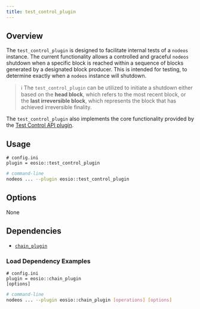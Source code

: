 ```yaml
---
title: test_control_plugin
---
```


## Overview

The `test_control_plugin` is designed to facilitate internal tests of a `nodeos` instance. The current functionality allows a controlled and graceful `nodeos` shutdown when a specific block is reached within a sequence of blocks generated by a designated block producer. This is intended for testing, to determine exactly when a `nodeos` instance will shutdown.

> ℹ️ The `test_control_plugin` can be utilized to initiate a shutdown either based on the **head block**, which refers to the most recent block, or the **last irreversible block**, which represents the block that has achieved irreversible finality.

The `test_control_plugin` also implements the core functionality provided by the [Test Control API plugin](../test_control_api_plugin/index.md).

## Usage

```console
# config.ini
plugin = eosio::test_control_plugin
```
```sh
# command-line
nodeos ... --plugin eosio::test_control_plugin
```

## Options

None

## Dependencies

* [`chain_plugin`](../chain_plugin/index.md)

### Load Dependency Examples

```console
# config.ini
plugin = eosio::chain_plugin
[options]
```
```sh
# command-line
nodeos ... --plugin eosio::chain_plugin [operations] [options]
```
